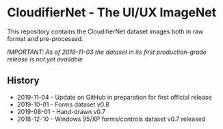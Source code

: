 # CloudifierNet - The UI/UX ImageNet

This repository contains the CloudifierNet dataset images both in raw format and pre-processed. 

*IMPORTANT: As of 2019-11-03 the dataset in its first production-grade release is not yet available*

## History

- 2019-11-04 - Update on GitHub in preparation for first official release
- 2019-10-01 - Forms dataset v0.8
- 2019-08-01 - Hand-drawn v0.7
- 2018-12-10 - Windows 95/XP forms/controls dataset v0.7 released
